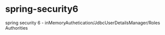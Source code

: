# spring-security6
spring security 6  - inMemoryAuthetication/JdbcUserDetailsManager/Roles Authorities
